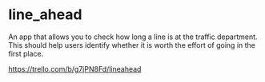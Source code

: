 # line_ahead
An app that allows you to check how long a line is at the traffic department. This should help users identify whether it is worth the effort of going in the first place.

https://trello.com/b/g7jPN8Fd/lineahead
